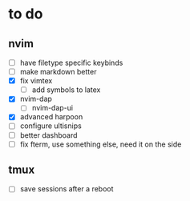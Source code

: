 # to do 

## nvim
- [ ] have filetype specific keybinds
- [ ] make markdown better
- [x] fix vimtex
    - [ ] add symbols to latex
- [x] nvim-dap
    - [ ] nvim-dap-ui  
- [x] advanced harpoon
- [ ] configure ultisnips
- [ ] better dashboard
- [ ] fix fterm, use something else, need it on the side

## tmux
- [ ] save sessions after a reboot
